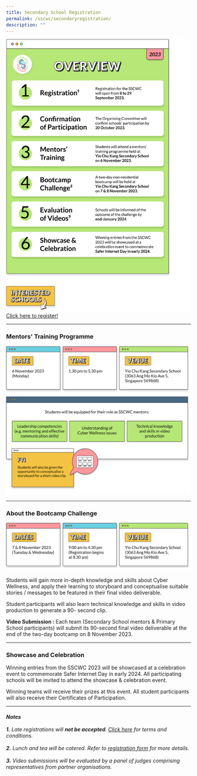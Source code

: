 ```yaml
---
title: Secondary School Registration
permalink: /sscwc/secondaryregistration/
description: ""
---
```

![Sec Sch Overview](/images/Sscwc/secsch_overview.png)
 <a href="https://go.gov.sg/sscwc2023regsec/"><img src="/images/Sscwc/interestedschools_.png"></a>
<a href="https://go.gov.sg/sscwc2023regsec/">Click here to register!</a>

---

### **Mentors' Training Programme**

![Mentors' training](/images/Sscwc/secsch_mentor%20details.png)

---

### **About the Bootcamp Challenge** 
![Bootcamp Details](/images/Sscwc/bootcamp%20details.png)

Students will gain more in-depth knowledge and skills about Cyber Wellness, and apply their learning to storyboard and conceptualise suitable stories / messages to be featured in their final video deliverable.

Student participants will also learn technical knowledge and skills in video production to generate a 90- second clip.

**Video Submission :** Each team (Secondary School mentors &amp; Primary School participants) will submit its 90-second final video deliverable at the end of the two-day bootcamp on 8 November 2023. 

---

### **Showcase and Celebration** 
Winning entries from the SSCWC 2023 will be showcased at a celebration event to commemorate Safer Internet Day in early 2024. All participating schools will be invited to attend the showcase &amp; celebration event.

Winning teams will receive their prizes at this event. All student participants will also receive their Certificates of Participation. 

---

###### **Notes** <br><br>**1.** Late registrations will **not be accepted**. [Click here](/files/Sscwc/sscwc%202023%20terms%20and%20conditions.pdf) for terms and conditions.<br><br>**2.** Lunch and tea will be catered. Refer to [registration form](https://go.gov.sg/sscwc2023regsec/) for more details. <br><br>**3.** Video submissions will be evaluated by a panel of judges comprising representatives from partner organisations.